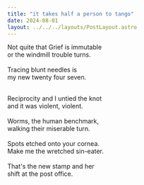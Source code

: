 ```yaml
---
title: "it takes half a person to tango"
date: 2024-08-01
layout: ../../../layouts/PostLayout.astro
---
```


Not quite that Grief is immutable  
or the windmill trouble turns.  
<br>
Tracing blunt needles is  
my new twenty four seven.  
<br>

Reciprocity and I untied the knot  
and it was violent, violent.  
<br>
Worms, the human benchmark,  
walking their miserable turn.  
<br>
Spots etched onto your cornea.  
Make me the wretched sin-eater.  
<br>
That's the new stamp and her  
shift at the post office.
